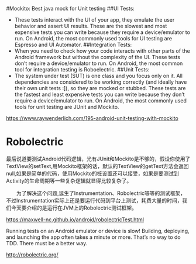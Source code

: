 #Mockito: Best java mock for Unit testing
##UI Tests:
- These tests interact with the UI of your app, they emulate the user behavior and assert UI results. These are the slowest and most expensive tests you can write because they require a device/emulator to run. On Android, the most commonly used tools for UI testing are Espresso and UI Automator.
##Integration Tests:
- When you need to check how your code interacts with other parts of the Android framework but without the complexity of the UI. These tests don’t require a device/emulator to run. On Android, the most common tool for integration testing is Roboelectric.
##Unit Tests:
- The system under test (SUT) is one class and you focus only on it. All dependencies are considered to be working correctly (and ideally have their own unit tests :]), so they are mocked or stubbed.
These tests are the fastest and least expensive tests you can write because they don’t require a device/emulator to run. On Android, the most commonly used tools for unit testing are JUnit and Mockito.

https://www.raywenderlich.com/195-android-unit-testing-with-mockito



# Robolectric

最后说道要测试Android代码逻辑，光有JUnit和Mockito是不够的，假设你使用了TextView的setText,用Mockito框架的话，默认的TextView的getText方法会返回null,如果是简单的代码，使用Mockito的桩设置还可以接受，如果是要测试到Activity的生命周期等一些复杂逻辑就显得比较复杂了。

  为了解决这个问题,诞生了Instrumentation、Robolectric等等的测试框架，不过Instrumentation实际上还是要运行代码到平台上测试，耗费大量的时间，我们今天要介绍的是运行在JVM上的Robolectric测试框架。

https://maxwell-nc.github.io/android/robolectricTest.html





Running tests on an Android emulator or device is slow! Building, deploying, and launching the app often takes a minute or more. That’s no way to do TDD. There must be a better way.



http://robolectric.org/


